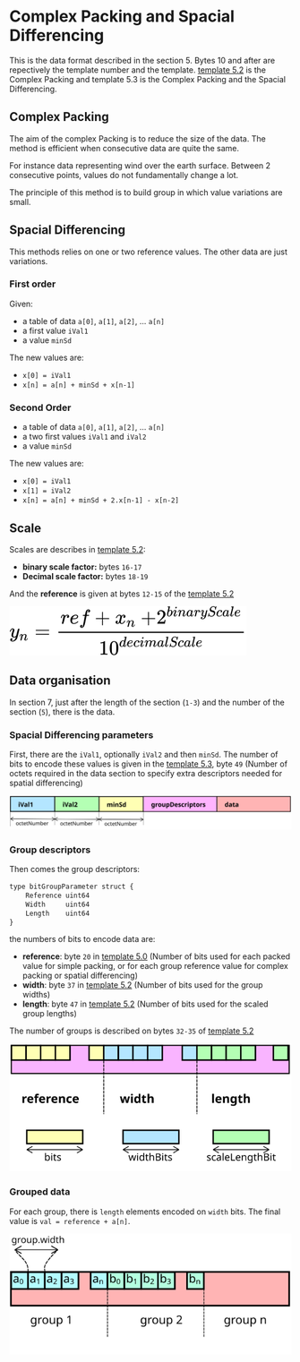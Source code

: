 # Complex Packing and Spacial Differencing

This is the data format described in the section 5. Bytes 10 and after are
repectively the template number and the template. [template 5.2](https://www.nco.ncep.noaa.gov/pmb/docs/grib2/grib2_doc/grib2_temp5-2.shtml) is the Complex
Packing and template 5.3 is the Complex Packing and the Spacial Differencing.

## Complex Packing

The aim of the complex Packing is to reduce the size of the data. The method is
efficient when consecutive data are quite the same.

For instance data representing wind over the earth surface. Between 2
consecutive points, values do not fundamentally change a lot.

The principle of this method is to build group in which value variations are
small.



## Spacial Differencing

This methods relies on one or two reference values. The other data are just variations.

### First order

Given:

* a table of data `a[0]`, `a[1]`, `a[2]`, ... `a[n]`
* a first value `iVal1`
* a value `minSd`

The new values are:
* `x[0] = iVal1`
* `x[n] = a[n] + minSd + x[n-1]`

### Second Order

* a table of data `a[0]`, `a[1]`, `a[2]`, ... `a[n]`
* a two first values `iVal1` and `iVal2`
* a value `minSd`

The new values are:
* `x[0] = iVal1`
* `x[1] = iVal2`
* `x[n] = a[n] + minSd + 2.x[n-1] - x[n-2]`

## Scale

Scales are describes in [template 5.2](https://www.nco.ncep.noaa.gov/pmb/docs/grib2/grib2_doc/grib2_temp5-2.shtml):
* **binary scale factor:** bytes `16-17`
* **Decimal scale factor:** bytes `18-19`

And the **reference** is given at bytes `12-15` of the [template 5.2](https://www.nco.ncep.noaa.gov/pmb/docs/grib2/grib2_doc/grib2_temp5-2.shtml)

![scale data](pics/scale.svg)

## Data organisation

In section 7, just after the length of the section (`1-3`) and the number of the
section (`5`), there is the data.

### Spacial Differencing parameters

First, there are the `iVal1`, optionally `iVal2` and then `minSd`. The number of
bits to encode these values is given in the [template 5.3](https://www.nco.ncep.noaa.gov/pmb/docs/grib2/grib2_doc/grib2_temp5-3.shtml),
byte `49` (Number of octets required in the data section to specify extra
descriptors needed for spatial differencing)

![spacial differencing parameters](pics/complex-packing1.svg)

### Group descriptors

Then comes the group descriptors:

```golang
type bitGroupParameter struct {
	Reference uint64
	Width     uint64
	Length    uint64
}
```

the numbers of bits to encode data are:
- **reference**: byte `20` in [template 5.0](https://www.nco.ncep.noaa.gov/pmb/docs/grib2/grib2_doc/grib2_table5-0.shtml)
  (Number of bits used for each packed value for simple packing, or for each group
  reference value for complex packing or spatial differencing)
- **width**: byte `37` in [template 5.2](https://www.nco.ncep.noaa.gov/pmb/docs/grib2/grib2_doc/grib2_temp5-2.shtml) (Number of bits used for the group
  widths)
- **length**: byte `47` in [template 5.2](https://www.nco.ncep.noaa.gov/pmb/docs/grib2/grib2_doc/grib2_temp5-2.shtml) (Number of bits used for the scaled
  group lengths)

The number of groups is described on bytes `32-35` of [template 5.2](https://www.nco.ncep.noaa.gov/pmb/docs/grib2/grib2_doc/grib2_temp5-2.shtml)

![group descriptors](pics/complex-packing2.svg)

### Grouped data

For each group, there is `length` elements encoded on `width` bits. The final
value is `val = reference + a[n]`.

![group data](pics/complex-packing3.svg)